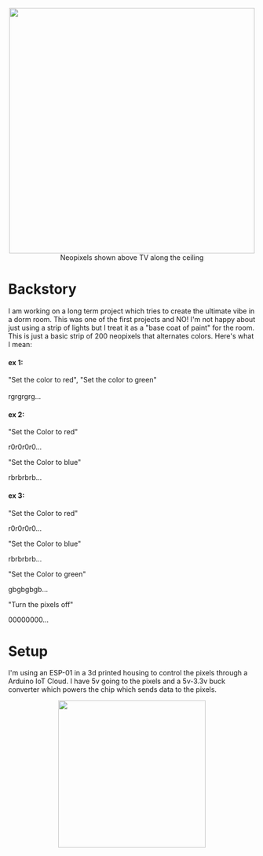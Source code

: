 <p align="center"><img src="https://github.com/gdegidy/coolRoom/blob/main/Images/TVHeadOn.png" height=500>
<br>
Neopixels shown above TV along the ceiling</p>

# Backstory
I am working on a long term project which tries to create the ultimate vibe in a dorm room. This was one of the first projects and NO! I'm not happy about just using a strip of lights but I treat it as a "base coat of paint" for the room.
This is just a basic strip of 200 neopixels that alternates colors. Here's what I mean:
#### ex 1:
"Set the color to red", "Set the color to green"
<br>
<br>
rgrgrgrg...

#### ex 2:
"Set the Color to red" 

r0r0r0r0...

"Set the Color to blue"

rbrbrbrb...

#### ex 3:
"Set the Color to red"

r0r0r0r0...

"Set the Color to blue"

rbrbrbrb...

"Set the Color to green"

gbgbgbgb...

"Turn the pixels off"

00000000...

# Setup
I'm using an ESP-01 in a 3d printed housing to control the pixels through a Arduino IoT Cloud. I have 5v going to the pixels and a 5v-3.3v
buck converter which powers the chip which sends data to the pixels.

<p align="center"><img src="https://github.com/gdegidy/coolRoom/blob/main/Images/GithubImages/BetterVoltageSetup.png" width=300></p>
